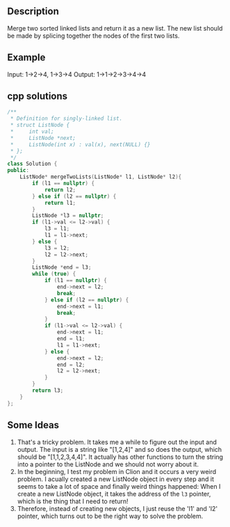 Description
--
Merge two sorted linked lists and return it as a new list. The new list should be made by splicing together the nodes of the first two lists.

Example
--
Input: 1->2->4, 1->3->4
Output: 1->1->2->3->4->4

cpp solutions
--
```cpp
/**
 * Definition for singly-linked list.
 * struct ListNode {
 *     int val;
 *     ListNode *next;
 *     ListNode(int x) : val(x), next(NULL) {}
 * };
 */
class Solution {
public:
    ListNode* mergeTwoLists(ListNode* l1, ListNode* l2){
        if (l1 == nullptr) {
            return l2;
        } else if (l2 == nullptr) {
            return l1;
        }
        ListNode *l3 = nullptr;
        if (l1->val <= l2->val) {
            l3 = l1;
            l1 = l1->next;
        } else {
            l3 = l2;
            l2 = l2->next;
        }
        ListNode *end = l3;
        while (true) {
            if (l1 == nullptr) {
                end->next = l2;
                break;
            } else if (l2 == nullptr) {
                end->next = l1;
                break;
            }
            if (l1->val <= l2->val) {
                end->next = l1;
                end = l1;
                l1 = l1->next;
            } else {
                end->next = l2;
                end = l2;
                l2 = l2->next;
            }
        }
        return l3;
    }
};
```

Some Ideas
--
1. That's a tricky problem. It takes me a while to figure out the input and output. The input is a string like "[1,2,4]" and so does the output, which should be "[1,1,2,3,4,4]". It actually has other functions to turn the string into a pointer to the ListNode and we should not worry about it.
2. In the beginning, I test my problem in Clion and it occurs a very weird problem. I acually created a new ListNode object in every step and it seems to take a lot of space and finally weird things happened: When I create a new ListNode object, it takes the address of the `l3` pointer, which is the thing that I need to return!
3. Therefore, instead of creating new objects, I just reuse the 'l1' and 'l2' pointer, which turns out to be the right way to solve the problem.


